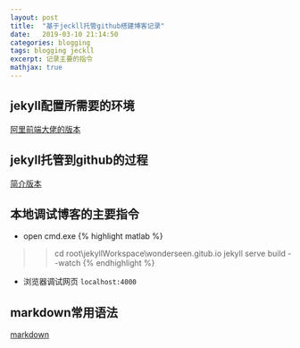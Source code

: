 ```yaml
---
layout: post
title:  "基于jeckll托管github搭建博客记录"
date:   2019-03-10 21:14:50
categories: blogging
tags: blogging jeckll
excerpt: 记录主要的指令
mathjax: true
---
```


## jekyll配置所需要的环境
[阿里前端大佬的版本](https://643435675.github.io/2015/02/15/create-my-blog-with-jekyll/)

## jekyll托管到github的过程
[简介版本](https://www.jianshu.com/p/f37a96f83d51)

## 本地调试博客的主要指令
- open cmd.exe
{% highlight matlab %}
>> cd root\jekyllWorkspace\wonderseen.gitub.io
>> jekyll serve build --watch
{% endhighlight %}

- 浏览器调试网页
`localhost:4000`

## markdown常用语法
[markdown](http://wowubuntu.com/markdown/)